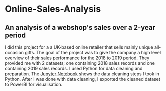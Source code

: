 # Online-Sales-Analysis
## An analysis of a webshop's sales over a 2-year period   
I did this project for a a UK-based online retailer that sells mainly unique all-occasion gifts. The goal of the project was to give the company a high level overview of their sales performance for the 2018 to 2019 period. They provided me with 2 datasets; one containing 2018 sales records and one containing 2019 sales records. I used Python for data cleaning and preparation. The [Jupyter Notebook](https://github.com/OgeAno/Online-Sales-Analysis/blob/7e4224d2d35afc787a29e5a9ebff2a995b8bd43e/Online%20Sales.ipynb) shows the data cleaning steps I took in Python.
After I was done with data cleaning, I exported the cleaned dataset to PowerBI for visualisation.
